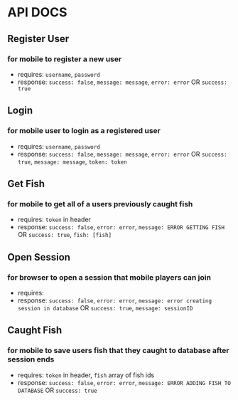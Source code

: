 # API DOCS

## Register User
### for mobile to register a new user
* requires: `username`, `password`
* response: `success: false`, `message: message`, `error: error` OR
            `success: true`

## Login
### for mobile user to login as a registered user
* requires: `username`, `password`
* response: `success: false`, `message: message`, `error: error` OR
            `success: true`, `message: message`, `token: token`

## Get Fish
### for mobile to get all of a users previously caught fish
* requires: `token` in header
* response: `success: false`, `error: error`, `message: ERROR GETTING FISH` OR
            `success: true`, `fish: [fish]`

## Open Session
### for browser to open a session that mobile players can join
* requires:
* response: `success: false`, `error: error`, `message: error creating session in database` OR
            `success: true`, `message: sessionID`

## Caught Fish
### for mobile to save users fish that they caught to database after session ends
* requires: `token` in header, `fish` array of fish ids
* response: `success: false`, `error: error`, `message: ERROR ADDING FISH TO DATABASE` OR
            `success: true`